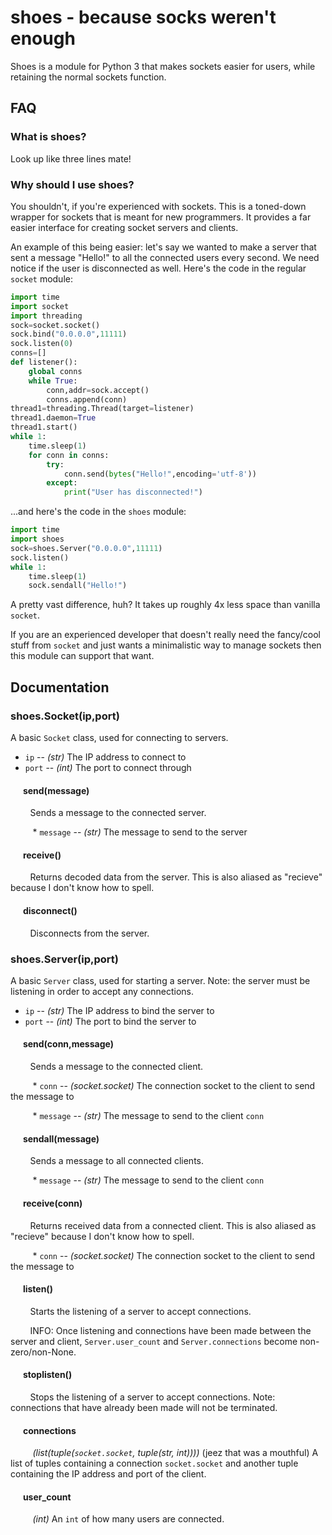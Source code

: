 # shoes - because socks weren't enough

Shoes is a module for Python 3 that makes sockets easier for users, while retaining the normal sockets function.

## FAQ

### What is shoes?

Look up like three lines mate!

### Why should I use shoes?

You shouldn't, if you're experienced with sockets. This is a toned-down wrapper for sockets that is meant for new programmers. It provides a far easier interface for creating socket servers and clients.

An example of this being easier: let's say we wanted to make a server that sent a message "Hello!" to all the connected users every second. We need notice if the user is disconnected as well. Here's the code in the regular `socket` module:

```python
import time
import socket
import threading
sock=socket.socket()
sock.bind("0.0.0.0",11111)
sock.listen(0)
conns=[]
def listener():
	global conns
	while True:
		conn,addr=sock.accept()
		conns.append(conn)
thread1=threading.Thread(target=listener)
thread1.daemon=True
thread1.start()
while 1:
	time.sleep(1)
	for conn in conns:
		try:
			conn.send(bytes("Hello!",encoding='utf-8'))
		except:
			print("User has disconnected!")
```

...and here's the code in the `shoes` module:


```python
import time
import shoes
sock=shoes.Server("0.0.0.0",11111)
sock.listen()
while 1:
	time.sleep(1)
	sock.sendall("Hello!")
```

A pretty vast difference, huh? It takes up roughly 4x less space than vanilla `socket`.

If you are an experienced developer that doesn't really need the fancy/cool stuff from `socket` and just wants a minimalistic way to manage sockets then this module can support that want.

## Documentation

### shoes.Socket(ip,port)

A basic `Socket` class, used for connecting to servers.

 * `ip` -- *(str)* The IP address to connect to 
 * `port` -- *(int)* The port to connect through

#### &nbsp;&nbsp;&nbsp;&nbsp;&nbsp;&nbsp;send(message)
&nbsp;&nbsp;&nbsp;&nbsp;&nbsp;&nbsp;&nbsp;&nbsp;Sends a message to the connected server.

&nbsp;&nbsp;&nbsp;&nbsp;&nbsp;&nbsp;&nbsp;&nbsp; * `message` -- *(str)* The message to send to the server

#### &nbsp;&nbsp;&nbsp;&nbsp;&nbsp;&nbsp;receive()
&nbsp;&nbsp;&nbsp;&nbsp;&nbsp;&nbsp;&nbsp;&nbsp;Returns decoded data from the server. This is also aliased as "recieve" because I don't know how to spell.

#### &nbsp;&nbsp;&nbsp;&nbsp;&nbsp;&nbsp;disconnect()
&nbsp;&nbsp;&nbsp;&nbsp;&nbsp;&nbsp;&nbsp;&nbsp;Disconnects from the server.

### shoes.Server(ip,port)

A basic `Server` class, used for starting a server. Note: the server must be listening in order to accept any connections.

 * `ip` -- *(str)* The IP address to bind the server to
 * `port` -- *(int)* The port to bind the server to

#### &nbsp;&nbsp;&nbsp;&nbsp;&nbsp;&nbsp;send(conn,message)
&nbsp;&nbsp;&nbsp;&nbsp;&nbsp;&nbsp;&nbsp;&nbsp;Sends a message to the connected client.

&nbsp;&nbsp;&nbsp;&nbsp;&nbsp;&nbsp;&nbsp;&nbsp; * `conn` -- *(socket.socket)* The connection socket to the client to send the message to

&nbsp;&nbsp;&nbsp;&nbsp;&nbsp;&nbsp;&nbsp;&nbsp; * `message` -- *(str)* The message to send to the client `conn`

#### &nbsp;&nbsp;&nbsp;&nbsp;&nbsp;&nbsp;sendall(message)
&nbsp;&nbsp;&nbsp;&nbsp;&nbsp;&nbsp;&nbsp;&nbsp;Sends a message to all connected clients.

&nbsp;&nbsp;&nbsp;&nbsp;&nbsp;&nbsp;&nbsp;&nbsp; * `message` -- *(str)* The message to send to the client `conn`

#### &nbsp;&nbsp;&nbsp;&nbsp;&nbsp;&nbsp;receive(conn)
&nbsp;&nbsp;&nbsp;&nbsp;&nbsp;&nbsp;&nbsp;&nbsp;Returns received data from a connected client. This is also aliased as "recieve" because I don't know how to spell.

&nbsp;&nbsp;&nbsp;&nbsp;&nbsp;&nbsp;&nbsp;&nbsp; * `conn` -- *(socket.socket)* The connection socket to the client to send the message to

#### &nbsp;&nbsp;&nbsp;&nbsp;&nbsp;&nbsp;listen()
&nbsp;&nbsp;&nbsp;&nbsp;&nbsp;&nbsp;&nbsp;&nbsp;Starts the listening of a server to accept connections. 

&nbsp;&nbsp;&nbsp;&nbsp;&nbsp;&nbsp;&nbsp;&nbsp;INFO: Once listening and connections have been made between the server and client, `Server.user_count` and `Server.connections` become non-zero/non-None.

#### &nbsp;&nbsp;&nbsp;&nbsp;&nbsp;&nbsp;stoplisten()
&nbsp;&nbsp;&nbsp;&nbsp;&nbsp;&nbsp;&nbsp;&nbsp;Stops the listening of a server to accept connections. Note: connections that have already been made will not be terminated.

#### &nbsp;&nbsp;&nbsp;&nbsp;&nbsp;&nbsp;connections
&nbsp;&nbsp;&nbsp;&nbsp;&nbsp;&nbsp;&nbsp;&nbsp; *(list(tuple(`socket.socket`, tuple(str, int))))* (jeez that was a mouthful) A list of tuples containing a connection `socket.socket` and another tuple containing the IP address and port of the client.

#### &nbsp;&nbsp;&nbsp;&nbsp;&nbsp;&nbsp;user_count
&nbsp;&nbsp;&nbsp;&nbsp;&nbsp;&nbsp;&nbsp;&nbsp; *(int)* An `int` of how many users are connected.
